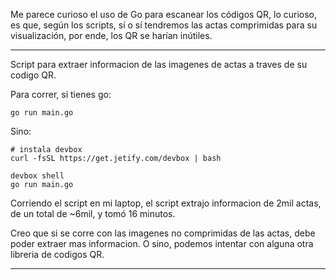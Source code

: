 Me parece curioso el uso de Go para escanear los códigos QR, lo curioso, es que, según los scripts, sí o sí tendremos las actas comprimidas para su visualización, por ende, los QR se harían inútiles.


---

Script para extraer informacion de las imagenes de actas a traves de su codigo QR.

Para correr, si tienes go:
```
go run main.go
```

Sino:
```
# instala devbox
curl -fsSL https://get.jetify.com/devbox | bash

devbox shell
go run main.go
```

Corriendo el script en mi laptop, el script extrajo informacion de 2mil actas, de un total de ~6mil, y
tomó 16 minutos.

Creo que si se corre con las imagenes no comprimidas de las actas, debe poder extraer mas informacion.
O sino, podemos intentar con alguna otra libreria de codigos QR.

---
